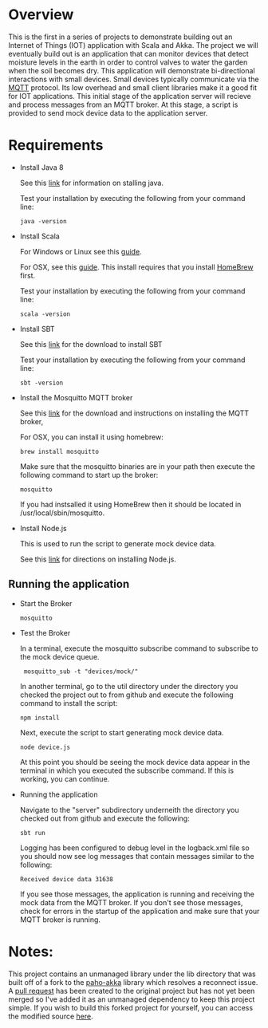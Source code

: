 
# Overview

This is the first in a series of projects to demonstrate building out an Internet of Things (IOT) application with Scala and Akka. The project we will eventually build out is an application that can monitor devices that detect moisture levels in the earth in order to control valves to water the garden when the soil becomes dry. This application will demonstrate bi-directional interactions with small devices. Small devices typically communicate via the [MQTT](http://mqtt.org/) protocol. Its low overhead and small client libraries make it a good fit for IOT applications. This initial stage of the application server will recieve and process messages from an MQTT broker. At this stage, a script is provided to send mock device data to the application server. 

# Requirements

* Install Java 8

	See this [link](https://java.com/en/download/) for information on stalling java.

	Test your installation by executing the following from your command line:

	```
	java -version
	```

* Install Scala

	For Windows or Linux see this [guide](http://www.scala-lang.org/download/install.html).
	
	For OSX, see this [guide](http://sourabhbajaj.com/mac-setup/Scala/README.html).	This install requires that you install [HomeBrew](http://brew.sh/) first.

	Test your installation by executing the following from your command line:

	```
	scala -version
	```

* Install SBT

	See this [link](http://www.scala-sbt.org/) for the download to install SBT
	
	Test your installation by executing the following from your command line:

	```
	sbt -version
	```
	
* Install the Mosquitto MQTT broker	

	See this [link](http://mosquitto.org/download/) for the download and instructions on installing the MQTT broker,

	For OSX, you can install it using homebrew:
	
	```
	brew install mosquitto

	```
	Make sure that the mosquitto binaries are in your path then execute the following command to start up the broker:
	
	```
	mosquitto
	```
	If you had instsalled it using HomeBrew then it should be located in /usr/local/sbin/mosquitto.
	
* Install Node.js

	This is used to run the script to generate mock device data.

	See this [link](https://docs.npmjs.com/getting-started/installing-node) for directions on installing Node.js.
	

## Running the application

* Start the Broker
	
	```
	mosquitto
	```
* Test the Broker

	In a terminal, execute the mosquitto subscribe command to subscribe to the mock device queue.

	```
	 mosquitto_sub -t "devices/mock/"
	```

	In another terminal, go to the util directory under the directory you checked the project out to from github and execute the following command to install the script:
	
	```
	npm install
	```
	
	Next, execute the script to start generating mock device data.
	
	```
	node device.js
	```
	
	At this point you should be seeing the mock device data appear in the terminal in which you executed the subscribe command. If this is working, you can continue. 
	
* Running the application

  Navigate to the "server" subdirectory underneith the directory you checked out from github and execute the following:
  
  ```
  sbt run
  ```	

	Logging has been configured to debug level in the logback.xml file so you should now see log messages that contain messages similar to the following:
	
	```
	Received device data 31638
	```

	If you see those messages, the application is running and receiving the mock data from the MQTT broker. If you don't see those messages, check for errors in the startup of the application and make sure that your MQTT broker is running. 


# Notes:

This project contains an unmanaged library under the lib directory that was built off of a fork to the [paho-akka](https://github.com/giabao/paho-akka) library which resolves a reconnect issue. A [pull request](https://github.com/giabao/paho-akka/pull/6) has been created to the original project but has not yet been merged so I've added it as an unmanaged dependency to keep this project simple. If you wish to build this forked project for yourself, you can access the modified source [here](https://github.com/aiacovella/paho-akka).